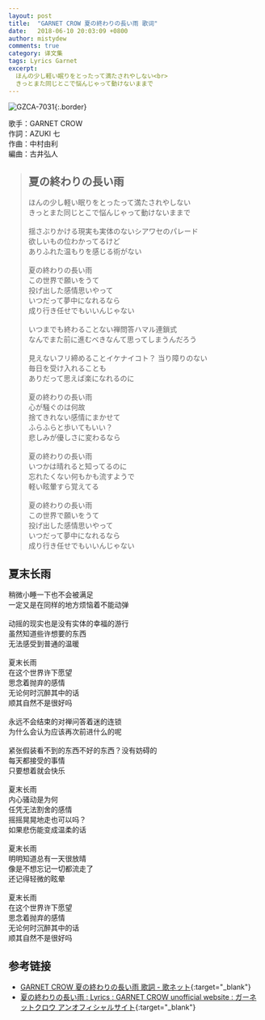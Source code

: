 ```yaml
---
layout: post
title:  "GARNET CROW 夏の終わりの長い雨 歌词"
date:   2018-06-10 20:03:09 +0800
author: mistydew
comments: true
category: 译文集
tags: Lyrics Garnet
excerpt:
  ほんの少し軽い眠りをとったって満たされやしない<br>
  きっとまた同じとこで悩んじゃって動けないままで
---
```

![GZCA-7031](https://ganekuro.github.io/images/discography/single/GZCA-7031.jpg){:.border}

歌手：GARNET CROW<br>
作詞：AZUKI 七<br>
作曲：中村由利<br>
編曲：古井弘人

<blockquote class="original">
  <h2>夏の終わりの長い雨</h2>
  <p>
    ほんの少し軽い眠りをとったって満たされやしない<br>
    きっとまた同じとこで悩んじゃって動けないままで<br>
    <br>
    揺さぶりかける現実も実体のないシアワセのパレード<br>
    欲しいもの位わかってるけど<br>
    ありふれた温もりを感じる術がない<br>
    <br>
    夏の終わりの長い雨<br>
    この世界で願いをうて<br>
    投げ出した感情思いやって<br>
    いつだって夢中になれるなら<br>
    成り行き任せでもいいんじゃない<br>
    <br>
    いつまでも終わることない禅問答ハマル連鎖式<br>
    なんでまた前に進むべきなんて思ってしまうんだろう<br>
    <br>
    見えないフリ締めることイケナイコト？ 当り障りのない<br>
    毎日を受け入れることも<br>
    ありだって思えば楽になれるのに<br>
    <br>
    夏の終わりの長い雨<br>
    心が騒ぐのは何故<br>
    捨てきれない感情にまかせて<br>
    ふらふらと歩いてもいい？<br>
    悲しみが優しさに変わるなら<br>
    <br>
    夏の終わりの長い雨<br>
    いつかは晴れると知ってるのに<br>
    忘れたくない何もかも流すようで<br>
    軽い眩暈すら覚えてる<br>
    <br>
    夏の終わりの長い雨<br>
    この世界で願いをうて<br>
    投げ出した感情思いやって<br>
    いつだって夢中になれるなら<br>
    成り行き任せでもいいんじゃない
  </p>
</blockquote>

<div class="translation">
  <h2>夏末长雨</h2>
  <p>
    稍微小睡一下也不会被满足<br>
    一定又是在同样的地方烦恼着不能动弹<br>
    <br>
    动摇的现实也是没有实体的幸福的游行<br>
    虽然知道些许想要的东西<br>
    无法感受到普通的温暖<br>
    <br>
    夏末长雨<br>
    在这个世界许下愿望<br>
    思念着抛弃的感情<br>
    无论何时沉醉其中的话<br>
    顺其自然不是很好吗<br>
    <br>
    永远不会结束的对禅问答着迷的连锁<br>
    为什么会认为应该再次前进什么的呢<br>
    <br>
    紧张假装看不到的东西不好的东西？没有妨碍的<br>
    每天都接受的事情<br>
    只要想着就会快乐<br>
    <br>
    夏末长雨<br>
    内心骚动是为何<br>
    任凭无法割舍的感情<br>
    摇摇晃晃地走也可以吗？<br>
    如果悲伤能变成温柔的话<br>
    <br>
    夏末长雨<br>
    明明知道总有一天很放晴<br>
    像是不想忘记一切都流走了<br>
    还记得轻微的眩晕<br>
    <br>
    夏末长雨<br>
    在这个世界许下愿望<br>
    思念着抛弃的感情<br>
    无论何时沉醉其中的话<br>
    顺其自然不是很好吗
  </p>
</div>

## 参考链接

* [GARNET CROW 夏の終わりの長い雨 歌詞 - 歌ネット](https://www.uta-net.com/song/20150/){:target="_blank"}
* [夏の終わりの長い雨 : Lyrics : GARNET CROW unofficial website : ガーネットクロウ アンオフィシャルサイト](https://ganekuro.github.io/lyrics/original/Natsu-no-Owari-no-Nagai-Ame.html){:target="_blank"}
